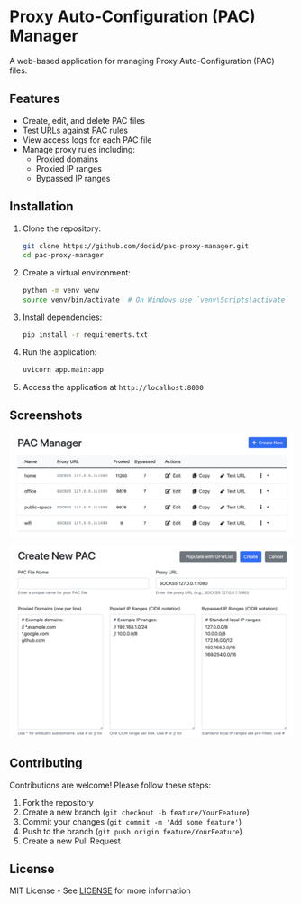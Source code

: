 # Proxy Auto-Configuration (PAC) Manager

A web-based application for managing Proxy Auto-Configuration (PAC) files.

## Features

- Create, edit, and delete PAC files
- Test URLs against PAC rules
- View access logs for each PAC file
- Manage proxy rules including:
  - Proxied domains
  - Proxied IP ranges
  - Bypassed IP ranges

## Installation

1. Clone the repository:
   ```bash
   git clone https://github.com/dodid/pac-proxy-manager.git
   cd pac-proxy-manager
   ```

2. Create a virtual environment:
   ```bash
   python -m venv venv
   source venv/bin/activate  # On Windows use `venv\Scripts\activate`
   ```

3. Install dependencies:
   ```bash
   pip install -r requirements.txt
   ```

4. Run the application:
   ```bash
   uvicorn app.main:app
   ```

5. Access the application at `http://localhost:8000`

## Screenshots

![](images/home.png)

![](images/create.png)

## Contributing

Contributions are welcome! Please follow these steps:

1. Fork the repository
2. Create a new branch (`git checkout -b feature/YourFeature`)
3. Commit your changes (`git commit -m 'Add some feature'`)
4. Push to the branch (`git push origin feature/YourFeature`)
5. Create a new Pull Request

## License

MIT License - See [LICENSE](LICENSE) for more information